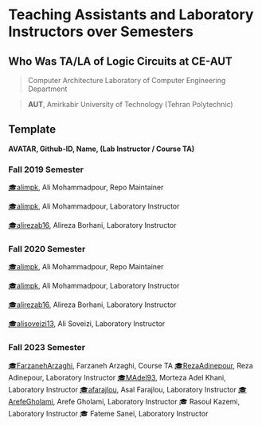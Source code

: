 # Teaching Assistants and Laboratory Instructors over Semesters

## **Who Was TA/LA of Logic Circuits at CE-AUT**

> Computer Architecture Laboratory of Computer Engineering Department

> **AUT**, Amirkabir University of Technology (Tehran Polytechnic)

## Template
**AVATAR, Github-ID, Name, (Lab Instructor / Course TA)**
<!-- Example -->
### Fall 2019 Semester

[:mortar_board:alimpk](https://github.com/alimpk), Ali Mohammadpour, Repo Maintainer

[:mortar_board:alimpk](https://github.com/alimpk), Ali Mohammadpour, Laboratory Instructor

[:mortar_board:alirezab16](https://github.com/alirezab16), Alireza Borhani, Laboratory Instructor

### Fall 2020 Semester

[:mortar_board:alimpk](https://github.com/alimpk), Ali Mohammadpour, Repo Maintainer

[:mortar_board:alimpk](https://github.com/alimpk), Ali Mohammadpour, Laboratory Instructor

[:mortar_board:alirezab16](https://github.com/alirezab16), Alireza Borhani, Laboratory Instructor

[:mortar_board:alisoveizi13](https://github.com/alisoveizi13), Ali Soveizi, Laboratory Instructor


### Fall 2023 Semester
[:mortar_board:FarzanehArzaghi](https://github.com/FarzanehArzaghi), Farzaneh Arzaghi, Course TA
[:mortar_board:RezaAdinepour](https://github.com/RezaAdinepour), Reza Adinepour, Laboratory Instructor
[:mortar_board:MAdel93](https://github.com/RezaAdinepour), Morteza Adel Khani, Laboratory Instructor
[:mortar_board:afarajlou](https://github.com/afarajlou), Asal Farajlou, Laboratory Instructor
[:mortar_board:ArefeGholami](https://github.com/ArefeGholami), Arefe Gholami, Laboratory Instructor
:mortar_board: Rasoul Kazemi, Laboratory Instructor
:mortar_board: Fateme Sanei, Laboratory Instructor


<!-- add yours above line -->

